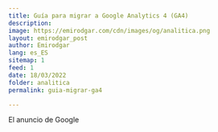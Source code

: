 ```yaml
---
title: Guía para migrar a Google Analytics 4 (GA4)
description: 
image: https://emirodgar.com/cdn/images/og/analitica.png
layout: emirodgar_post
author: Emirodgar
lang: es_ES
sitemap: 1
feed: 1
date: 18/03/2022
folder: analitica
permalink: guia-migrar-ga4

--- 
```


El anuncio de Google
<!--stackedit_data:
eyJoaXN0b3J5IjpbMTgzNTkxNjgxN119
-->